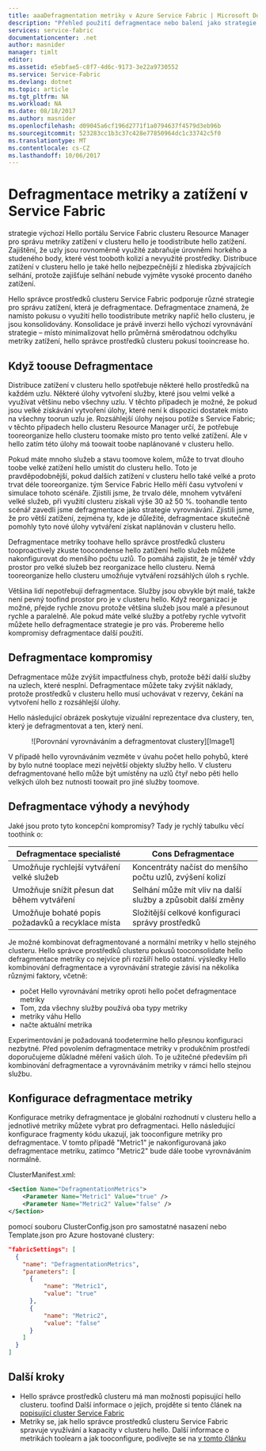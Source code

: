 ```yaml
---
title: aaaDefragmentation metriky v Azure Service Fabric | Microsoft Docs
description: "Přehled použití defragmentace nebo balení jako strategie pro metriky v Service Fabric"
services: service-fabric
documentationcenter: .net
author: masnider
manager: timlt
editor: 
ms.assetid: e5ebfae5-c8f7-4d6c-9173-3e22a9730552
ms.service: Service-Fabric
ms.devlang: dotnet
ms.topic: article
ms.tgt_pltfrm: NA
ms.workload: NA
ms.date: 08/18/2017
ms.author: masnider
ms.openlocfilehash: d09045a6cf196d2771f1a0794637f4579d3eb96b
ms.sourcegitcommit: 523283cc1b3c37c428e77850964dc1c33742c5f0
ms.translationtype: MT
ms.contentlocale: cs-CZ
ms.lasthandoff: 10/06/2017
---
```

# <a name="defragmentation-of-metrics-and-load-in-service-fabric"></a>Defragmentace metriky a zatížení v Service Fabric
strategie výchozí Hello portálu Service Fabric clusteru Resource Manager pro správu metriky zatížení v clusteru hello je toodistribute hello zatížení. Zajištění, že uzly jsou rovnoměrně využité zabraňuje úrovněmi horkého a studeného body, které vést tooboth kolizí a nevyužité prostředky. Distribuce zatížení v clusteru hello je také hello nejbezpečnější z hlediska zbývajících selhání, protože zajišťuje selhání nebude vyjměte vysoké procento daného zatížení. 

Hello správce prostředků clusteru Service Fabric podporuje různé strategie pro správu zatížení, která je defragmentace. Defragmentace znamená, že namísto pokusu o využití hello toodistribute metriky napříč hello clusteru, je jsou konsolidovány. Konsolidace je právě inverzi hello výchozí vyrovnávání strategie – místo minimalizovat hello průměrná směrodatnou odchylku metriky zatížení, hello správce prostředků clusteru pokusí tooincrease ho.

## <a name="when-toouse-defragmentation"></a>Když toouse Defragmentace
Distribuce zatížení v clusteru hello spotřebuje některé hello prostředků na každém uzlu. Některé úlohy vytvoření služby, které jsou velmi velké a využívat většinu nebo všechny uzlu. V těchto případech je možné, že pokud jsou velké získávání vytvoření úlohy, které není k dispozici dostatek místo na všechny toorun uzlu je. Rozsáhlejší úlohy nejsou potíže s Service Fabric; v těchto případech hello clusteru Resource Manager určí, že potřebuje tooreorganize hello clusteru toomake místo pro tento velké zatížení. Ale v hello zatím této úlohy má toowait toobe naplánované v clusteru hello.

Pokud máte mnoho služeb a stavu toomove kolem, může to trvat dlouho toobe velké zatížení hello umístit do clusteru hello. Toto je pravděpodobnější, pokud dalších zatížení v clusteru hello také velké a proto trvat déle tooreorganize. tým Service Fabric Hello měří času vytvoření v simulace tohoto scénáře. Zjistili jsme, že trvalo déle, mnohem vytváření velké služeb, při využití clusteru získali výše 30 až 50 %. toohandle tento scénář zavedli jsme defragmentace jako strategie vyrovnávání. Zjistili jsme, že pro větší zatížení, zejména ty, kde je důležité, defragmentace skutečně pomohly tyto nové úlohy vytváření získat naplánován v clusteru hello.

Defragmentace metriky toohave hello správce prostředků clusteru tooproactively zkuste toocondense hello zatížení hello služeb můžete nakonfigurovat do menšího počtu uzlů. To pomáhá zajistit, že je téměř vždy prostor pro velké služeb bez reorganizace hello clusteru. Nemá tooreorganize hello clusteru umožňuje vytváření rozsáhlých úloh s rychle.

Většina lidí nepotřebují defragmentace. Služby jsou obvykle být malé, takže není pevný toofind prostor pro je v clusteru hello. Když reorganizaci je možné, přejde rychle znovu protože většina služeb jsou malé a přesunout rychle a paralelně. Ale pokud máte velké služby a potřeby rychle vytvořit můžete hello defragmentace strategie je pro vás. Probereme hello kompromisy defragmentace další použití. 

## <a name="defragmentation-tradeoffs"></a>Defragmentace kompromisy
Defragmentace může zvýšit impactfulness chyb, protože běží další služby na uzlech, které nesplní. Defragmentace můžete taky zvýšit náklady, protože prostředků v clusteru hello musí uchovávat v rezervy, čekání na vytvoření hello z rozsáhlejší úlohy.

Hello následující obrázek poskytuje vizuální reprezentace dva clustery, ten, který je defragmentovat a ten, který není. 

<center>
![Porovnání vyrovnáváním a defragmentovat clustery][Image1]
</center>

V případě hello vyrovnáváním vezměte v úvahu počet hello pohybů, které by bylo nutné tooplace mezi největší objekty služby hello. V clusteru defragmentované hello může být umístěny na uzlů čtyř nebo pěti hello velkých úloh bez nutnosti toowait pro jiné služby toomove.

## <a name="defragmentation-pros-and-cons"></a>Defragmentace výhody a nevýhody
Jaké jsou proto tyto koncepční kompromisy? Tady je rychlý tabulku věcí toothink o:

| Defragmentace specialisté | Cons Defragmentace |
| --- | --- |
| Umožňuje rychlejší vytváření velké služeb |Koncentráty načíst do menšího počtu uzlů, zvýšení kolizí |
| Umožňuje snížit přesun dat během vytváření |Selhání může mít vliv na další služby a způsobit další změny |
| Umožňuje bohaté popis požadavků a recyklace místa |Složitější celkové konfiguraci správy prostředků |

Je možné kombinovat defragmentované a normální metriky v hello stejného clusteru. Hello správce prostředků clusteru pokusů tooconsolidate hello defragmentace metriky co nejvíce při rozšíří hello ostatní. výsledky Hello kombinování defragmentace a vyrovnávání strategie závisí na několika různými faktory, včetně:
  - počet Hello vyrovnávání metriky oproti hello počet defragmentace metriky
  - Tom, zda všechny služby používá oba typy metriky 
  - metriky váhu Hello
  - načte aktuální metrika
  
Experimentování je požadovaná toodetermine hello přesnou konfiguraci nezbytné. Před povolením defragmentace metriky v produkčním prostředí doporučujeme důkladné měření vašich úloh. To je užitečné především při kombinování defragmentace a vyrovnáváním metriky v rámci hello stejnou službu. 

## <a name="configuring-defragmentation-metrics"></a>Konfigurace defragmentace metriky
Konfigurace metriky defragmentace je globální rozhodnutí v clusteru hello a jednotlivé metriky můžete vybrat pro defragmentaci. Hello následující konfigurace fragmenty kódu ukazují, jak tooconfigure metriky pro defragmentace. V tomto případě "Metric1" je nakonfigurovaná jako defragmentace metriku, zatímco "Metric2" bude dále toobe vyrovnáváním normálně. 

ClusterManifest.xml:

```xml
<Section Name="DefragmentationMetrics">
    <Parameter Name="Metric1" Value="true" />
    <Parameter Name="Metric2" Value="false" />
</Section>
```

pomocí souboru ClusterConfig.json pro samostatné nasazení nebo Template.json pro Azure hostované clustery:

```json
"fabricSettings": [
  {
    "name": "DefragmentationMetrics",
    "parameters": [
      {
          "name": "Metric1",
          "value": "true"
      },
      {
          "name": "Metric2",
          "value": "false"
      }
    ]
  }
]
```


## <a name="next-steps"></a>Další kroky
- Hello správce prostředků clusteru má man možnosti popisující hello clusteru. toofind Další informace o jejich, projděte si tento článek na [popisující cluster Service Fabric](service-fabric-cluster-resource-manager-cluster-description.md)
- Metriky se, jak hello správce prostředků clusteru Service Fabric spravuje využívání a kapacity v clusteru hello. Další informace o metrikách toolearn a jak tooconfigure, podívejte se na [v tomto článku](service-fabric-cluster-resource-manager-metrics.md)

[Image1]:./media/service-fabric-cluster-resource-manager-defragmentation-metrics/balancing-defrag-compared.png
